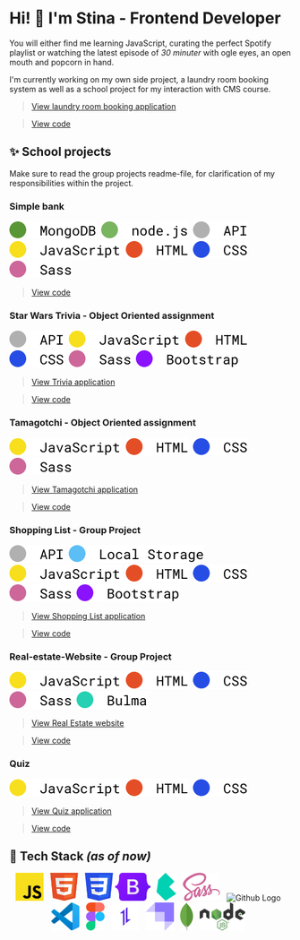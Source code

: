 
# Hi! 👋 I'm Stina - Frontend Developer

You will either find me learning JavaScript, curating the perfect Spotify playlist or watching the latest episode of *30 minuter* with ogle eyes, an open mouth and popcorn in hand.


I'm currently working on my own side project, a laundry room booking system as well as a school project for my interaction with CMS course.
> [View laundry room booking application](https://stormstina.github.io/laundry/)

> [View code](https://github.com/stormstina/laundry)



## ✨ School projects
Make sure to read the group projects readme-file, for clarification of my responsibilities within the project.  

### Simple bank
![](mongoDB.svg)&nbsp; ![](node.js.svg)&nbsp; ![](api.svg)&nbsp; ![](js.svg)&nbsp; ![](html.svg)&nbsp; ![](css.svg)&nbsp; ![](sass.svg)&nbsp; 
> [View code](https://github.com/stormstina/mongoDB-bank)


### Star Wars Trivia - Object Oriented assignment
![](api.svg)&nbsp; ![](js.svg)&nbsp; ![](html.svg)&nbsp; ![](css.svg)&nbsp; ![](sass.svg)&nbsp; ![](bootstrap.svg)
> [View Trivia application](https://stormstina.github.io/star-wars-trivia/)

> [View code](https://github.com/stormstina/star-wars-trivia)

### Tamagotchi - Object Oriented assignment
![](js.svg)&nbsp; ![](html.svg)&nbsp; ![](css.svg)&nbsp; ![](sass.svg)&nbsp; 
> [View Tamagotchi application](https://stormstina.github.io/tamagotchi/)

> [View code](https://github.com/stormstina/tamagotchi)

### Shopping List - Group Project
![](api.svg)&nbsp; ![](local-storage.svg)&nbsp; ![](js.svg)&nbsp; ![](html.svg)&nbsp; ![](css.svg)&nbsp; ![](sass.svg)&nbsp; ![](bootstrap.svg)
> [View Shopping List application](https://stormstina.github.io/my-lists/index.html)

> [View code](https://github.com/stormstina/my-lists)

### Real-estate-Website - Group Project
![](js.svg)&nbsp;  ![](html.svg)&nbsp;  ![](css.svg)&nbsp;  ![](sass.svg)&nbsp;  ![](bulma.svg)
> [View Real Estate website](https://stormstina.github.io/Real-Estate-website/)

> [View code](https://github.com/stormstina/Real-Estate-website)

### Quiz
![](js.svg)&nbsp;  ![](html.svg)&nbsp;  ![](css.svg)&nbsp; 
> [View Quiz application](https://stormstina.github.io/Ankademin-quiz/)

> [View code](https://github.com/stormstina/Ankademin-quiz)

## 🧰 Tech Stack *(as of now)*
<div align="center">

  <img  src="JsLogo.svg" alt="JavaScript Logo" width="50" height="50"/> &nbsp;
  <img  src="HtmlLogo.svg" alt="HTML Logo" width="50" height="50"/> &nbsp;
  <img  src="CssLogo.svg" alt="CSS" width="50" height="50"/>
  <img  src="BootstrapLogo.svg" alt="Bootstrap Logo" height="50"/> &nbsp;
  <img  src="BulmaLogo.svg" alt="Bulma Logo" height="50"/> &nbsp;
  <img  src="SassLogo.svg" alt="Sass Logo" height="50"/> &nbsp;
  <img  src="https://github.com/CyrisXD/CyrisXD/raw/master/assets/Github.png" alt="Github Logo"/> &nbsp;
  <img  src="https://raw.githubusercontent.com/devicons/devicon/1119b9f84c0290e0f0b38982099a2bd027a48bf1/icons/vscode/vscode-original.svg" alt="VSCode" width="50" height="50"/> &nbsp;
  <img  src="FigmaLogo.svg" alt="Figma Logo" height="50"/> &nbsp;
  <img  src="axios.png" alt="Figma Logo" height="50"/> &nbsp;
  <img  src="strapi.png" alt="Figma Logo" height="50"/> &nbsp;
  <img  src="mongodb.png" alt="Figma Logo" height="50"/> &nbsp;
  <img  src="nodejs.png" alt="Figma Logo" height="50"/> &nbsp;


 
</div>

